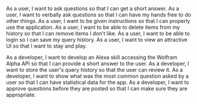 As a user, I want to ask questions so that I can get a short answer.
As a user, I want to verbally ask questions so that I can have my hands free to do other things.
As a user, I want to be given instructions so that I can properly use the application.
As a user, I want to be able to delete items from my history so that I can remove items I don't like.
As a user, I want to be able to login so I can save my query history.
As a user, I want to view an attractive UI so that I want to stay and play.

As a developer, I want to develop an Alexa skill accessing the Wolfram Alpha API so that I can provide a short answer to the user.
As a developer, I want to store the user's query history so that the user can review it.
As a developer, I want to show what was the most common question asked by a user so that I can have statistical data for the app.
As a developer, I want to approve questions before they are posted so that I can make sure they are appropriate.

<!--
As a ____, I want to ____ so that I can _____.
As a ____, I want to ____ so that I can _____.
As a <role>, I want <feature> so that <reason>. -->
